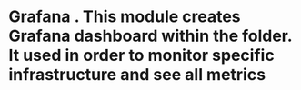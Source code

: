 # Grafana . This module creates Grafana dashboard within the folder. It used in order to monitor specific infrastructure and see all metrics

